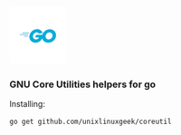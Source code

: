 ![Go](https://github.com/unixlinuxgeek/logos/blob/main/100x100/go.png?raw=true) 

### GNU Core Utilities helpers for go 

Installing:

```shell
go get github.com/unixlinuxgeek/coreutil
```

```shell

```
